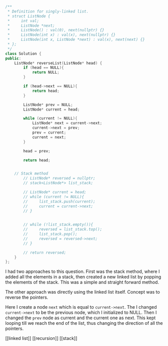 ```cpp
/**
 * Definition for singly-linked list.
 * struct ListNode {
 *     int val;
 *     ListNode *next;
 *     ListNode() : val(0), next(nullptr) {}
 *     ListNode(int x) : val(x), next(nullptr) {}
 *     ListNode(int x, ListNode *next) : val(x), next(next) {}
 * };
 */
class Solution {
public:
    ListNode* reverseList(ListNode* head) {
        if (head == NULL){
            return NULL;
        }

        if (head->next == NULL){
            return head;
        }

        ListNode* prev = NULL;
        ListNode* current = head;

        while (current != NULL){
            ListNode* next = current->next;
            current->next = prev;
            prev = current;
            current = next; 
        }

        head = prev;

        return head;


    // Stack method
        // ListNode* reversed = nullptr;
        // stack<ListNode*> list_stack;

        // ListNode* current = head;
        // while (current != NULL){
        //     list_stack.push(current);
        //     current = current->next;
        // }

    
        // while (!list_stack.empty()){
        //     reversed = list_stack.top();
        //     list_stack.pop();
        //     reversed = reversed->next;
        // }

        // return reversed;
    }
};
```

I had two approaches to this question. First was the stack method, where I added all the elements in a stack, then created a new linked list by popping the elements of the stack. This was a simple and straight forward method.

The other approach was directly using the linked list itself. Concept was to reverse the pointers.

Here I create a node `next` which is equal to `current->next`. The I changed `current->next` to be the previous node, which I initialized to NULL. Then I changed the `prev` node as current and the current one as next. This kept looping till we reach the end of the list, thus changing the direction of all the pointers.


[[linked list]]
[[recursion]]
[[stack]]